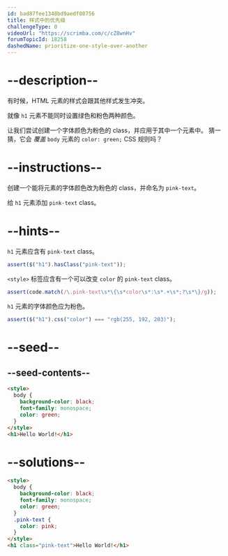```yaml
---
id: bad87fee1348bd9aedf08756
title: 样式中的优先级
challengeType: 0
videoUrl: "https://scrimba.com/c/cZ8wnHv"
forumTopicId: 18258
dashedName: prioritize-one-style-over-another
---
```


# --description--

有时候，HTML 元素的样式会跟其他样式发生冲突。

就像 `h1` 元素不能同时设置绿色和粉色两种颜色。

让我们尝试创建一个字体颜色为粉色的 class，并应用于其中一个元素中。 猜一猜，它会 _覆盖_ `body` 元素的 `color: green;` CSS 规则吗？

# --instructions--

创建一个能将元素的字体颜色改为粉色的 class，并命名为 `pink-text`。

给 `h1` 元素添加 `pink-text` class。

# --hints--

`h1` 元素应含有 `pink-text` class。

```js
assert($("h1").hasClass("pink-text"));
```

`<style>` 标签应含有一个可以改变 `color` 的 `pink-text` class。

```js
assert(code.match(/\.pink-text\s*\{\s*color\s*:\s*.+\s*;?\s*\}/g));
```

`h1` 元素的字体颜色应为粉色。

```js
assert($("h1").css("color") === "rgb(255, 192, 203)");
```

# --seed--

## --seed-contents--

```html
<style>
  body {
    background-color: black;
    font-family: monospace;
    color: green;
  }
</style>
<h1>Hello World!</h1>
```

# --solutions--

```html
<style>
  body {
    background-color: black;
    font-family: monospace;
    color: green;
  }
  .pink-text {
    color: pink;
  }
</style>
<h1 class="pink-text">Hello World!</h1>
```
